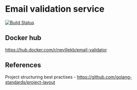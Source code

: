 # Email validation service
[![Build Status](https://travis-ci.com/neville/email-validator.svg?branch=master)](https://travis-ci.com/neville/email-validator)

## Docker hub
https://hub.docker.com/r/nevillekb/email-validator

## References
Project structuring best practises - https://github.com/golang-standards/project-layout
